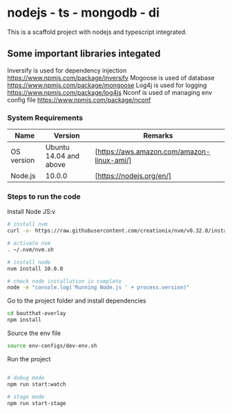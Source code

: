 # nodejs - ts - mongodb - di
This is a scaffold project with nodejs and typescript integrated.

## Some important libraries integated
Inversify is used for dependency injection https://www.npmjs.com/package/inversify
Mogoose is used of database https://www.npmjs.com/package/mongoose
Log4j is used for logging https://www.npmjs.com/package/log4js
Nconf is used of managing env config file https://www.npmjs.com/package/nconf

### System Requirements

| Name | Version | Remarks
| ------ | ------ | ------ |
| OS version | Ubuntu 14.04 and above | [https://aws.amazon.com/amazon-linux-ami/] |
| Node.js | 10.0.0 | [https://nodejs.org/en/] |

### Steps to run the code

Install Node JS:v
```sh
# install nvm
curl -o- https://raw.githubusercontent.com/creationix/nvm/v0.32.0/install.sh | bash

# activate nvm
. ~/.nvm/nvm.sh

# install node
nvm install 10.0.0

# check node installation is complete
node -e "console.log('Running Node.js ' + process.version)"
```


Go to the project folder and install dependencies
```sh
cd boutthat-overlay
npm install
```

Source the env file
```sh
source env-configs/dev-env.sh
```

Run the project
```sh

# dubug mode
npm run start:watch

# stage mode
npm run start-stage
```
